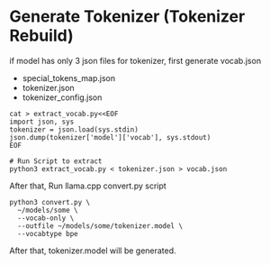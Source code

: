# Generate Tokenizer (Tokenizer Rebuild)

if model has only 3 json files for tokenizer, first generate vocab.json

- special_tokens_map.json
- tokenizer.json
- tokenizer_config.json


```
cat > extract_vocab.py<<EOF
import json, sys
tokenizer = json.load(sys.stdin)
json.dump(tokenizer['model']['vocab'], sys.stdout)
EOF

# Run Script to extract
python3 extract_vocab.py < tokenizer.json > vocab.json

```

After that, Run llama.cpp convert.py script

```
python3 convert.py \
  ~/models/some \
  --vocab-only \
  --outfile ~/models/some/tokenizer.model \
  --vocabtype bpe
```

After that, tokenizer.model will be generated.
